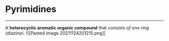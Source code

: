# Pyrimidines
---
A **heterocyclic aromatic organic compound** that *consists of one ring (diazine)*.
![[Pasted image 20211124201215.png]]